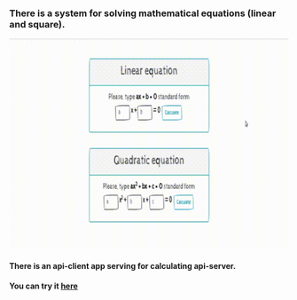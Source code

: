 ### There is a system for solving mathematical equations (linear and square).
![](https://github.com/Mikitsik/react-api-client/blob/master/public/equations.gif)

#### There is an api-client app serving for calculating api-server.

#### You can try it [here](https://react-api-client.herokuapp.com/)
